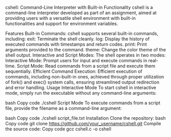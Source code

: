 cshell: Command-Line Interpreter with Built-in Functionality
cshell is a command-line interpreter developed as part of an assignment, aimed at providing users with a versatile shell environment with built-in functionalities and support for environment variables.

Features
Built-in Commands: cshell supports several built-in commands, including:
exit: Terminate the shell cleanly.
log: Display the history of executed commands with timestamps and return codes.
print: Print arguments provided to the command.
theme: Change the color theme of the shell output.
Interactive and Script Modes: The shell operates in two modes:
Interactive Mode: Prompt users for input and execute commands in real-time.
Script Mode: Read commands from a script file and execute them sequentially.
Efficient Command Execution: Efficient execution of commands, including non-built-in ones, achieved through proper utilization of fork() and exec() system calls, ensuring streamlined output redirection and error handling.
Usage
Interactive Mode
To start cshell in interactive mode, simply run the executable without any command-line arguments:

bash
Copy code
./cshell
Script Mode
To execute commands from a script file, provide the filename as a command-line argument:

bash
Copy code
./cshell script_file.txt
Installation
Clone the repository:
bash
Copy code
git clone https://github.com/your_username/cshell.git
Compile the source code:
Copy code
gcc cshell.c -o cshell
